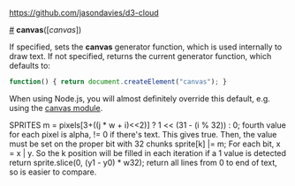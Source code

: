 https://github.com/jasondavies/d3-cloud

<a name="canvas" href="#canvas">#</a> <b>canvas</b>([<i>canvas</i>])

If specified, sets the **canvas** generator function, which is used internally
to draw text.  If not specified, returns the current generator function, which
defaults to:

```js
function() { return document.createElement("canvas"); }
```

When using Node.js, you will almost definitely override this default, e.g.
using the [canvas module](https://www.npmjs.com/package/canvas).



SPRITES
m = pixels[3+((j * w + i)<<2)] ? 1 << (31 - (i % 32)) : 0; fourth value for each pixel is alpha, != 0 if there's text. This gives true. Then, the value must be set on the proper bit with 32 chunks
sprite[k] |= m; For each bit, x  = x | y. So the k position will be filled in each iteration if a 1 value is detected
return sprite.slice(0, (y1 - y0) * w32); return all lines from 0 to end of text, so is easier to compare.
